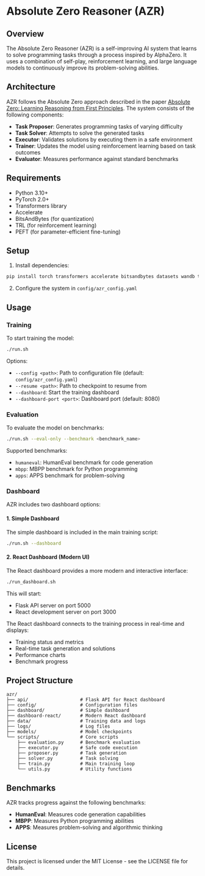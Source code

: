 # Absolute Zero Reasoner (AZR)

## Overview

The Absolute Zero Reasoner (AZR) is a self-improving AI system that learns to solve programming tasks through a process inspired by AlphaZero. It uses a combination of self-play, reinforcement learning, and large language models to continuously improve its problem-solving abilities.

## Architecture

AZR follows the Absolute Zero approach described in the paper [Absolute Zero: Learning Reasoning from First Principles](https://www.arxiv.org/pdf/2505.03335). The system consists of the following components:

- **Task Proposer**: Generates programming tasks of varying difficulty
- **Task Solver**: Attempts to solve the generated tasks
- **Executor**: Validates solutions by executing them in a safe environment
- **Trainer**: Updates the model using reinforcement learning based on task outcomes
- **Evaluator**: Measures performance against standard benchmarks

## Requirements

- Python 3.10+
- PyTorch 2.0+
- Transformers library
- Accelerate
- BitsAndBytes (for quantization)
- TRL (for reinforcement learning)
- PEFT (for parameter-efficient fine-tuning)

## Setup

1. Install dependencies:
```bash
pip install torch transformers accelerate bitsandbytes datasets wandb trl peft
```

2. Configure the system in `config/azr_config.yaml`

## Usage

### Training

To start training the model:

```bash
./run.sh
```

Options:
- `--config <path>`: Path to configuration file (default: `config/azr_config.yaml`)
- `--resume <path>`: Path to checkpoint to resume from
- `--dashboard`: Start the training dashboard
- `--dashboard-port <port>`: Dashboard port (default: 8080)

### Evaluation

To evaluate the model on benchmarks:

```bash
./run.sh --eval-only --benchmark <benchmark_name>
```

Supported benchmarks:
- `humaneval`: HumanEval benchmark for code generation
- `mbpp`: MBPP benchmark for Python programming
- `apps`: APPS benchmark for problem-solving

### Dashboard

AZR includes two dashboard options:

#### 1. Simple Dashboard

The simple dashboard is included in the main training script:

```bash
./run.sh --dashboard
```

#### 2. React Dashboard (Modern UI)

The React dashboard provides a more modern and interactive interface:

```bash
./run_dashboard.sh
```

This will start:
- Flask API server on port 5000
- React development server on port 3000

The React dashboard connects to the training process in real-time and displays:
- Training status and metrics
- Real-time task generation and solutions
- Performance charts
- Benchmark progress

## Project Structure

```
azr/
├── api/                   # Flask API for React dashboard
├── config/                # Configuration files
├── dashboard/             # Simple dashboard
├── dashboard-react/       # Modern React dashboard
├── data/                  # Training data and logs
├── logs/                  # Log files
├── models/                # Model checkpoints
└── scripts/               # Core scripts
    ├── evaluation.py      # Benchmark evaluation
    ├── executor.py        # Safe code execution
    ├── proposer.py        # Task generation
    ├── solver.py          # Task solving
    ├── train.py           # Main training loop
    └── utils.py           # Utility functions
```

## Benchmarks

AZR tracks progress against the following benchmarks:

- **HumanEval**: Measures code generation capabilities
- **MBPP**: Measures Python programming abilities
- **APPS**: Measures problem-solving and algorithmic thinking

## License

This project is licensed under the MIT License - see the LICENSE file for details.
